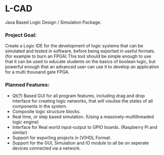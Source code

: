 # L-CAD
Java Based Logic Design / Simulation Package.

### Project Goal:
Create a Logic IDE for the development of logic systems that can be simulated and tested in software, before being exported in useful formats. (for example to burn an FPGA) 
This tool should be simple enough to use that it can be used to educate students on the basics of boolean logic, but powerful enough that an advanced user can use it to develop an application for a multi thousand gate FPGA.

### Planned Features:
* Qt(?) Based GUI for all program features, including drag and drop interface for creating logic networks, that will visulise the states of all components in the system.
* Composite logic structure blocks. 
* Real time, or step based simulation. (Using a massively-multithreaded logic engine)
* Interface for Real world input-output to GPIO boards. (Raspberry Pi and similar)
* Support for exporting projects in (V)HDL Format.
* Support for the GUI, Simulation and IO module to all be on seperate devices connected via a network.
